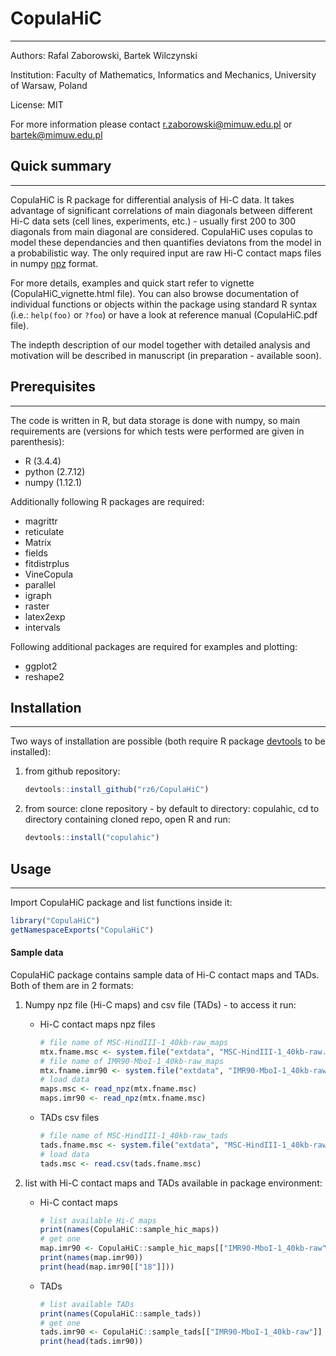 # CopulaHiC #
------------------------------

Authors: Rafal Zaborowski, Bartek Wilczynski

Institution: Faculty of Mathematics, Informatics and Mechanics, University of Warsaw, Poland

License: MIT

For more information please contact r.zaborowski@mimuw.edu.pl or bartek@mimuw.edu.pl

## Quick summary ##
-------------------

CopulaHiC is R package for differential analysis of Hi-C data. It takes advantage of significant correlations of main diagonals between different Hi-C data sets (cell lines, experiments, etc.) - usually first 200 to 300 diagonals from main diagonal are considered. CopulaHiC uses copulas to model these dependancies and then quantifies deviatons from the model in a probabilistic way. The only required input are raw Hi-C contact maps files in numpy [npz](https://kite.com/python/docs/numpy.lib.npyio.NpzFile) format.

For more details, examples and quick start refer to vignette (CopulaHiC_vignette.html file). You can also browse documentation of individual functions or objects within the package using standard R syntax (i.e.: `help(foo)` or `?foo`) or have a look at reference manual (CopulaHiC.pdf file).

The indepth description of our model together with detailed analysis and motivation will be described in manuscript (in preparation - available soon).

## Prerequisites ##
-------------------

The code is written in R, but data storage is done with numpy, so main requirements are (versions for which tests were performed are given in parenthesis):

*  R (3.4.4)
*  python (2.7.12)
*  numpy (1.12.1)

Additionally following R packages are required:

*  magrittr
*  reticulate
*  Matrix
*  fields
*  fitdistrplus
*  VineCopula
*  parallel
*  igraph
*  raster
*  latex2exp
*  intervals

Following additional packages are required for examples and plotting:

*  ggplot2
*  reshape2

## Installation ##
-------------------

Two ways of installation are possible (both require R package [devtools](https://cran.r-project.org/web/packages/devtools/index.html) to be installed):

1. from github repository:

    ```r
    devtools::install_github("rz6/CopulaHiC")
    ```

2. from source: clone repository - by default to directory: copulahic, cd to directory containing cloned repo, open R and run:
 
    ```r
    devtools::install("copulahic")
    ```
    
## Usage ##
-----------

Import CopulaHiC package and list functions inside it:

```r
library("CopulaHiC")
getNamespaceExports("CopulaHiC")
```

#### Sample data ####

CopulaHiC package contains sample data of Hi-C contact maps and TADs. Both of them are in 2 formats:  

1. Numpy npz file (Hi-C maps) and csv file (TADs) - to access it run:

    * Hi-C contact maps npz files

        ```r
        # file name of MSC-HindIII-1_40kb-raw_maps
        mtx.fname.msc <- system.file("extdata", "MSC-HindIII-1_40kb-raw.npz", package = "CopulaHiC", mustWork = TRUE)
        # file name of IMR90-MboI-1_40kb-raw_maps
        mtx.fname.imr90 <- system.file("extdata", "IMR90-MboI-1_40kb-raw.npz", package = "CopulaHiC", mustWork = TRUE)
        # load data
        maps.msc <- read_npz(mtx.fname.msc)
        maps.imr90 <- read_npz(mtx.fname.msc)
        ```

    * TADs csv files

        ```r
        # file name of MSC-HindIII-1_40kb-raw_tads
        tads.fname.msc <- system.file("extdata", "MSC-HindIII-1_40kb-raw.tadIS", package = "CopulaHiC", mustWork = TRUE)
        # load data
        tads.msc <- read.csv(tads.fname.msc)
        ```

2. list with Hi-C contact maps and TADs available in package environment:

    * Hi-C contact maps

        ```r
        # list available Hi-C maps
        print(names(CopulaHiC::sample_hic_maps))
        # get one
        map.imr90 <- CopulaHiC::sample_hic_maps[["IMR90-MboI-1_40kb-raw"]]
        print(names(map.imr90))
        print(head(map.imr90[["18"]]))
        ```

    * TADs

        ```r
        # list available TADs
        print(names(CopulaHiC::sample_tads))
        # get one
        tads.imr90 <- CopulaHiC::sample_tads[["IMR90-MboI-1_40kb-raw"]]
        print(head(tads.imr90))
        ```


